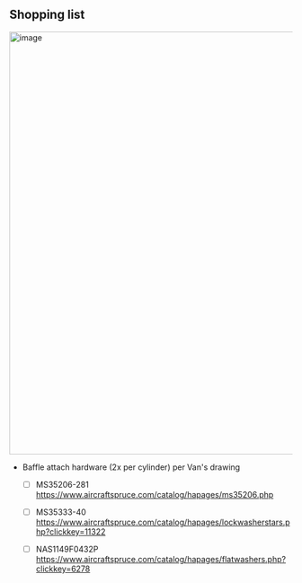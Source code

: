 ## Shopping list 

<img width="753" alt="image" src="https://user-images.githubusercontent.com/1831363/229640580-cf545f03-ba01-4593-8e8f-44fafa44d900.png">

- Baffle attach hardware (2x per cylinder) per Van's drawing
    - [ ] MS35206-281 https://www.aircraftspruce.com/catalog/hapages/ms35206.php
    - [ ] MS35333-40 https://www.aircraftspruce.com/catalog/hapages/lockwasherstars.php?clickkey=11322
    - [ ] NAS1149F0432P https://www.aircraftspruce.com/catalog/hapages/flatwashers.php?clickkey=6278

